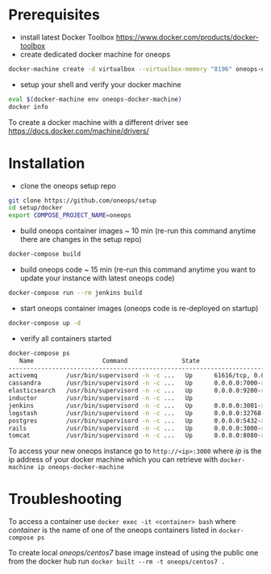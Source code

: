 # Prerequisites

- install latest Docker Toolbox https://www.docker.com/products/docker-toolbox
- create dedicated docker machine for oneops
~~~ bash
docker-machine create -d virtualbox --virtualbox-memory "8196" oneops-docker-machine
~~~
- setup your shell and verify your docker machine
~~~ bash
eval $(docker-machine env oneops-docker-machine)
docker info
~~~

To create a docker machine with a different driver see https://docs.docker.com/machine/drivers/


# Installation

- clone the oneops setup repo
~~~ bash
git clone https://github.com/oneops/setup
cd setup/docker
export COMPOSE_PROJECT_NAME=oneops
~~~

- build oneops container images ~ 10 min (re-run this command anytime there are changes in the setup repo)
~~~ bash
docker-compose build
~~~
- build oneops code ~ 15 min (re-run this command anytime you want to update your instance with latest oneops code)
~~~ bash
docker-compose run --rm jenkins build
~~~
- start oneops container images (oneops code is re-deployed on startup)
~~~ bash
docker-compose up -d
~~~
- verify all containers started
~~~ bash
docker-compose ps
   Name                   Command               State                       Ports
-------------------------------------------------------------------------------------------------------
activemq        /usr/bin/supervisord -n -c ...   Up      61616/tcp, 0.0.0.0:61617->61617/tcp, 8161/tcp
cassandra       /usr/bin/supervisord -n -c ...   Up      0.0.0.0:7000->7000/tcp, 0.0.0.0:9160->9160/tcp
elasticsearch   /usr/bin/supervisord -n -c ...   Up      0.0.0.0:9200->9200/tcp, 0.0.0.0:9300->9300/tcp
inductor        /usr/bin/supervisord -n -c ...   Up
jenkins         /usr/bin/supervisord -n -c ...   Up      0.0.0.0:3001->3001/tcp
logstash        /usr/bin/supervisord -n -c ...   Up      0.0.0.0:32768->5000/tcp
postgres        /usr/bin/supervisord -n -c ...   Up      0.0.0.0:5432->5432/tcp
rails           /usr/bin/supervisord -n -c ...   Up      0.0.0.0:3000->3000/tcp
tomcat          /usr/bin/supervisord -n -c ...   Up      0.0.0.0:8080->8080/tcp
~~~

To access your new oneops instance go to `http://<ip>:3000` where _ip_ is the ip address of your docker machine which you can retrieve with  `docker-machine ip oneops-docker-machine`


# Troubleshooting

To access a container use `docker exec -it <container> bash` where _container_ is the name of one of the oneops containers listed in `docker-compose ps`

To create local _oneops/centos7_ base image instead of using the public one from the docker hub run `docker built --rm -t oneops/centos7 .`
